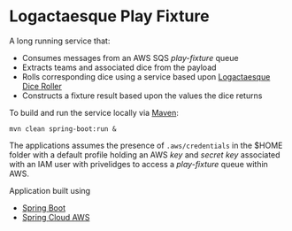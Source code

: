 # Logactaesque Play Fixture

A long running service that:
* Consumes messages from an AWS SQS _play-fixture_ queue
* Extracts teams and associated dice from the payload
* Rolls corresponding dice using a service based upon [Logactaesque Dice Roller](https://github.com/logactaesque/dice-roller)
* Constructs a fixture result based upon the values the dice returns

To build and run the service locally via [Maven](https://maven.apache.org/):

    mvn clean spring-boot:run &

The applications assumes the presence of `.aws/credentials` in the $HOME folder with a default profile holding an AWS _key_ 
and _secret key_ associated with an IAM user with privelidges to access a _play-fixture_ queue within AWS.

Application built using
* [Spring Boot](https://spring.io/projects/spring-boot)
* [Spring Cloud AWS](https://spring.io/projects/spring-cloud-aws)
